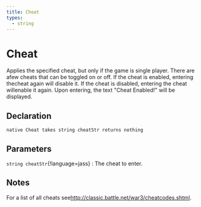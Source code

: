 ```yaml
---
title: Cheat
types:
  - string
---
```


# Cheat
Applies the specified cheat, but only if the game is single player. There are afew cheats that can be toggled on or off. If the cheat is enabled, entering thecheat again will disable it. If the cheat is disabled, entering the cheat willenable it again. Upon entering, the text "Cheat Enabled!" will be displayed.

## Declaration

```jass
native Cheat takes string cheatStr returns nothing
```

## Parameters
`string cheatStr`{!language=jass}
: The cheat to enter.

## Notes 
For a list of all cheats see<http://classic.battle.net/war3/cheatcodes.shtml>.
